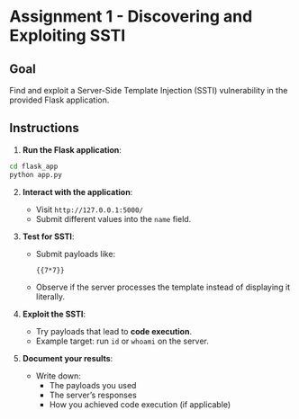 # Assignment 1 - Discovering and Exploiting SSTI

## Goal
Find and exploit a Server-Side Template Injection (SSTI) vulnerability in the provided Flask application.

## Instructions

1. **Run the Flask application**:

```bash
cd flask_app
python app.py
```

2. **Interact with the application**:
   - Visit `http://127.0.0.1:5000/`
   - Submit different values into the `name` field.

3. **Test for SSTI**:
   - Submit payloads like:

     ```
     {{7*7}}
     ```

   - Observe if the server processes the template instead of displaying it literally.

4. **Exploit the SSTI**:
   - Try payloads that lead to **code execution**.
   - Example target: run `id` or `whoami` on the server.

5. **Document your results**:
   - Write down:
     - The payloads you used
     - The server’s responses
     - How you achieved code execution (if applicable)
